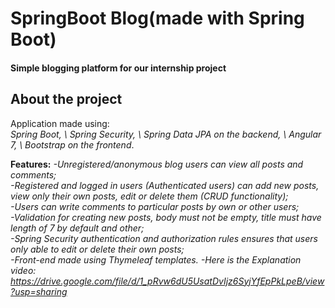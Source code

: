 # SpringBoot Blog(made with Spring Boot)
#### Simple blogging platform for our internship project


## About the project
Application made using:\
 <i>Spring Boot, \ Spring Security, \ Spring Data JPA on the backend, \ Angular 7, \ Bootstrap on the frontend</i>.
 
<b>Features:</b>
<i>
-Unregistered/anonymous blog users can view all posts and comments;\
-Registered and logged in users (Authenticated users) can add new posts, view only their own posts, edit or delete them (CRUD functionality);\
-Users can write comments to particular posts by own or other users;\
-Validation for creating new posts, body must not be empty, title must have length of 7 by default and other;\
-Spring Security authentication and authorization rules ensures that users only able to edit or delete their own posts;\
-Front-end made using Thymeleaf templates.
-Here is the Explanation video:
https://drive.google.com/file/d/1_pRvw6dU5UsatDvIjz6SyjYfEpPkLpeB/view?usp=sharing
</i>
